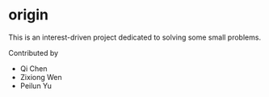 # origin
This is an interest-driven project dedicated to solving some small problems.

Contributed by 
* Qi Chen
* Zixiong Wen
* Peilun Yu